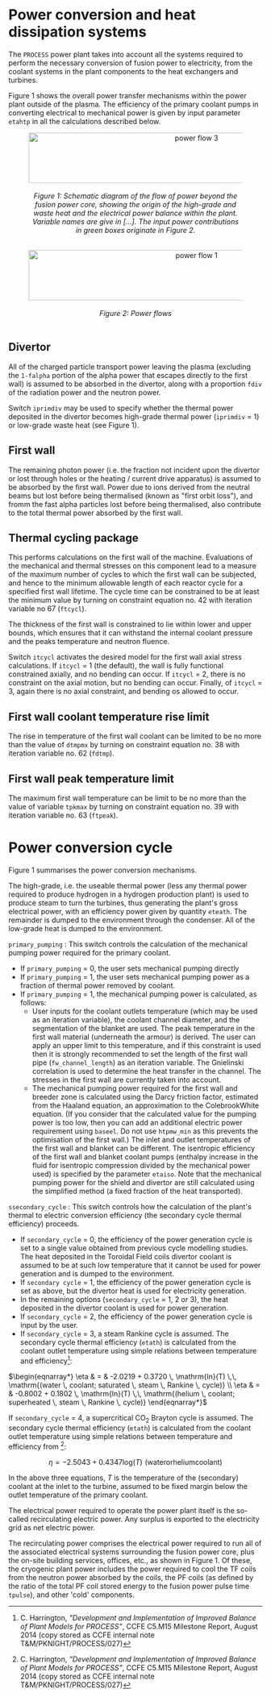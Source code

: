 # Power conversion and heat dissipation systems

The `PROCESS` power plant takes into account all the systems required to perform the necessary conversion of fusion power to electricity, from the coolant systems in the plant components to the heat exchangers and turbines.

Figure 1 shows the overall power transfer mechanisms within the power plant outside of the plasma. The efficiency of the primary coolant pumps in converting electrical to mechanical power is given by input parameter `etahtp` in all the calculations described below.

<figure>
    <center>
    <img src="../../img/powerflow3.png" alt="power flow 3" 
    title="Power flow schematic diagram" 
    width="650" height="100" />
    <br><br>
    <figcaption><i>Figure 1: Schematic diagram of the flow of power beyond the fusion power core, showing the origin of the high-grade and waste heat and the electrical power balance within the plant. Variable names are give in [...]. The input power contributions in green boxes originate in Figure 2.
    </i></figcaption>
    <br>
    </center>
</figure>

<figure>
    <center>
    <img src="../../img/powerflow1.png" alt="power flow 1" 
    title="Power flows" 
    width="650" height="100" />
    <br><br>
    <figcaption><i>Figure 2: Power flows
    </i></figcaption>
    <br>
    </center>
</figure>

## Divertor

All of the charged particle transport power leaving the plasma (excluding the `1-falpha` portion of the alpha power that escapes directly to the first wall) is assumed to be absorbed in the divertor, along with a proportion `fdiv` of the radiation power and the neutron power.

Switch `iprimdiv` may be used to specify whether the thermal power deposited in the divertor becomes high-grade thermal power (`iprimdiv` = 1) or low-grade waste heat (see Figure 1).

## First wall

The remaining photon power (i.e. the fraction not incident upon the divertor or lost through holes or the heating / current drive apparatus) is assumed to be absorbed by the first wall. Power due to ions derived from the neutral beams but lost before being thermalised (known as "first orbit loss"), and fromm the fast alpha particles lost before being thermalised, also contribute to the total thermal power absorbed by the first wall.

## Thermal cycling package

This performs calculations on the first wall of the machine. Evaluations of the mechanical and thermal stresses on this component lead to a measure of the maximum number of cycles to which the first wall can be subjected, and hence to the minimum allowable length of each reactor cycle for a specified first wall lifetime. The cycle time can be constrained to be at least the minimum value by turning on constraint equation no. 42 with iteration variable no 67 (`ftcycl`).

The thickness of the first wall is constrained to lie within lower and upper bounds, which ensures that it can withstand the internal coolant pressure and the peaks temperature and neutron fluence.

Switch `itcycl` activates the desired model for the first wall axial stress calculations. If `itcycl` = 1 (the default), the wall is fully functional constrained axially, and no bending can occur. If `itcycl` = 2, there is no constraint on the axial motion, but no bending can occur. Finally, of `itcycl` = 3, again there is no axial constraint, and bending os allowed to occur.

## First wall coolant temperature rise limit

The rise in temperature of the first wall coolant can be limited to be no more than the value of `dtmpmx` by turning on constraint equation no. 38 with iteration variable no. 62 (`fdtmp`).

## First wall peak temperature limit

The maximum first wall temperature can be limit to be no more than the value of variable `tpkmax` by turning on constraint equation no. 39 with iteration variable no. 63 (`ftpeak`).

# Power conversion cycle

Figure 1 summarises the power conversion mechanisms.

The high-grade, i.e. the useable thermal power (less any thermal power required to produce hydrogen in a hydrogen production plant) is used to produce steam to turn the turbines, thus generating the plant's gross electrical power, with an efficiency power given by quantity `eteath`. The remainder is dumped to the environment through the condenser. All of the low-grade heat is dumped to the environment.

`primary_pumping` : This switch controls the calculation of the mechanical pumping power required for the primary coolant.

  - If `primary_pumping` = 0, the user sets mechanical pumping directly
  - If `primary_pumping` = 1, the user sets mechanical pumping power as a fraction of thermal power removed by coolant.
  - If `primary_pumping` = 1, the mechanical pumping power is calculated, as follows:
    - User inputs for the coolant outlets temperature (which may be used as an iteration variable), the coolant channel diameter, and the segmentation of the blanket are used. The peak temperature in the first wall material (underneath the armour) is derived. The user can apply an upper limit to this temperature, and if this constraint is used then it is strongly recommended to set the length of the first wall pipe (`fw_channel_length`) as an iteration variable. The Gnielinski correlation is used to determine the heat transfer in the channel. The stresses in the first wall are currently taken into account.
    - The mechanical pumping power required for the first wall and breeder zone is calculated using the Darcy friction factor, estimated from the Haaland equation, an approximation to the ColebrookWhite equation. (If you consider that the calculated value for the pumping power is too low, then you can add an additional electric power requirement using `baseel`. Do not use `htpmw_min` as this prevents the optimisation of the first wall.) The inlet and outlet temperatures of the first wall and blanket can be different. The isentropic efficiency of the first wall and blanket coolant pumps (enthalpy increase in the fluid for isentropic compression divided by the mechanical power used) is specified by the parameter `etaiso`. Note that the mechanical pumping power for the shield and divertor are still calculated using the simplified method (a fixed fraction of the heat transported).

`ssecondary_cycle` : This switch controls how the calculation of the plant's thermal to electric conversion efficiency (the secondary cycle thermal efficiency) proceeds.

  - If `secondary_cycle` = 0, the efficiency of the power generation cycle is set to a single value obtained from previous cycle modelling studies. The heat deposited in the Toroidal Field coils divertor coolant is assumed to be at such low temperature that it cannot be used for power generation and is dumped to the environment.
  - If `secondary cycle` = 1, the efficiency of the power generation cycle is set as above, but the divertor heat is used for electricity generation.
  - In the remaining options (`secondary_cycle` = 1, 2 or 3), the heat deposited in the divertor coolant is used for power generation.
  - If `secondary_cycle` = 2, the efficiency of the power generation cycle is input by the user.
  - If `secondary_cycle` = 3, a steam Rankine cycle is assumed. The secondary cycle thermal efficiency (`etath`) is calculated from the coolant outlet temperature using simple relations between temperature and efficiency[^1]:

  $\begin{eqnarray*}
  \eta & = & -2.0219 + 0.3720 \, \mathrm{ln}(T) \,\, \mathrm{(water \, coolant; saturated \, steam \, Rankine \, cycle)} \\
  \eta & = & -0.8002 + 0.1802 \, \mathrm{ln}(T) \,\, \mathrm{(helium \, coolant; superheated \, steam \, Rankine \, cycle)}
  \end{eqnarray*}$

  If `secondary_cycle` = 4, a supercritical CO$_2$ Brayton cycle is assumed. The secondary cycle thermal efficiency (`etath`) is calculated from the coolant outlet temperature using simple relations between temperature and efficiency from [^1]:

  $$
  \eta = -2.5043 + 0.4347 \mathrm{log}(T) \,\, \mathrm{(water or helium coolant)}
  $$

  In the above three equations, *T* is the temperature of the (secondary) coolant at the inlet to the turbine, assumed to be fixed margin below the outlet temperature of the primary coolant.

  The electrical power required to operate the power plant itself is the so-called recirculating electric power. Any surplus is exported to the electricity grid as net electric power.

  The recirculating power comprises the electrical power required to run all of the associated electrical systems surrounding the fusion power core, plus the on-site building services, offices, etc., as shown in Figure 1. Of these, the cryogenic plant power includes the power required to cool the TF coils from the neutron power absorbed by the coils, the PF coils (as defined by the ratio of the total PF coil stored energy to the fusion power pulse time `tpulse`), and other 'cold' components.

  [^1]: C. Harrington, *"Development and Implementation of Improved Balance of Plant Models for PROCESS"*, CCFE C5.M15 Milestone Report, August 2014 (copy stored as CCFE internal note T&M/PKNIGHT/PROCESS/027)